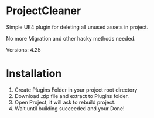 # ProjectCleaner
Simple UE4 plugin for deleting all unused assets in project.

No more Migration and other hacky methods needed.

Versions: 4.25

# Installation
1) Create Plugins Folder in your project root directory
2) Download .zip file and extract to Plugins folder.
3) Open Project, it will ask to rebuild project.
4) Wait until building succeeded and your Done!
